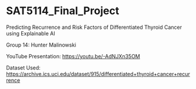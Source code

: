 # SAT5114_Final_Project
 Predicting Recurrence and Risk Factors of Differentiated Thyroid Cancer using Explainable AI
 
 Group 14: Hunter Malinowski

YouTube Presentation: https://youtu.be/-AdNJXn35OM

Dataset Used: https://archive.ics.uci.edu/dataset/915/differentiated+thyroid+cancer+recurrence
